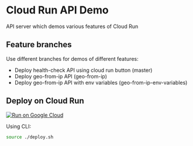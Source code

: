 # Cloud Run API Demo

API server which demos various features of Cloud Run

## Feature branches

Use different branches for demos of different features:

- Deploy health-check API using cloud run button (master)
- Deploy geo-from-ip API (geo-from-ip)
- Deploy geo-from-ip API with env variables (geo-from-ip-env-variables)

## Deploy on Cloud Run

[![Run on Google Cloud](https://storage.googleapis.com/cloudrun/button.svg)](https://console.cloud.google.com/cloudshell/editor?shellonly=true&cloudshell_image=gcr.io/cloudrun/button&cloudshell_git_repo=https://github.com/VikramTiwari/api-cloud-run-demo.git)

Using CLI:

```sh
source ./deploy.sh
```
